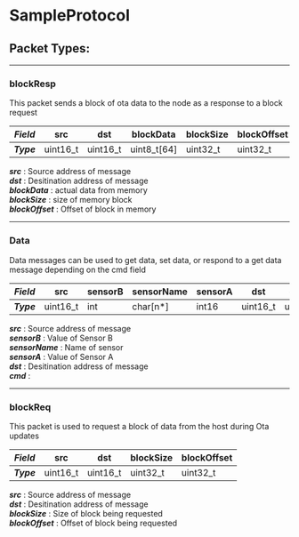 # SampleProtocol

## Packet Types:


------
### blockResp
This packet sends a block of ota data to the node as a response to a block request

|***Field***|src|dst|blockData|blockSize|blockOffset|
|---|---|---|---|---|---|
|***Type***|uint16_t|uint16_t|uint8_t[64]|uint32_t|uint32_t|

***src*** : Source address of message<br/>
***dst*** : Desitination address of message<br/>
***blockData*** : actual data from memory<br/>
***blockSize*** : size of memory block<br/>
***blockOffset*** : Offset of block in memory<br/>

------
### Data
Data messages can be used to get data, set data, or respond to a get data message depending on the cmd field

|***Field***|src|sensorB|sensorName|sensorA|dst|cmd|
|---|---|---|---|---|---|---|
|***Type***|uint16_t|int|char[n*]|int16|uint16_t|uint8_t|

***src*** : Source address of message<br/>
***sensorB*** : Value of Sensor B<br/>
***sensorName*** : Name of sensor<br/>
***sensorA*** : Value of Sensor A<br/>
***dst*** : Desitination address of message<br/>
***cmd*** : <br/>

------
### blockReq
This packet is used to request a block of data from the host during Ota updates

|***Field***|src|dst|blockSize|blockOffset|
|---|---|---|---|---|
|***Type***|uint16_t|uint16_t|uint32_t|uint32_t|

***src*** : Source address of message<br/>
***dst*** : Desitination address of message<br/>
***blockSize*** : Size of block being requested <br/>
***blockOffset*** : Offset of block being requested<br/>
